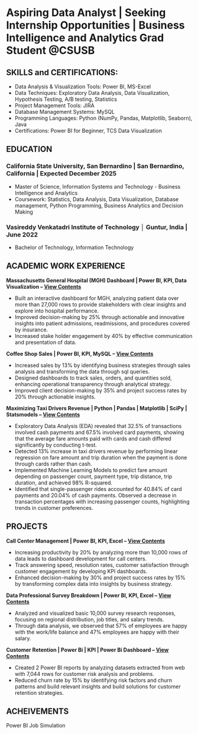 # Aspiring Data Analyst | Seeking Internship Opportunities | Business Intelligence and Analytics Grad Student @CSUSB

## SKILLS and CERTIFICATIONS:
- Data Analysis & Visualization Tools: Power BI, MS-Excel 
- Data Techniques: Exploratory Data Analysis, Data Visualization, Hypothesis Testing, A/B testing, Statistics
- Project Management Tools: JIRA
- Database Management Systems: MySQL
- Programming Languages: Python (NumPy, Pandas, Matplotlib, Seaborn), Java
- Certifications: Power BI for Beginner, TCS Data Visualization

## EDUCATION
### California State University, San Bernardino | San Bernardino, California	                             | Expected December 2025            
- Master of Science, Information Systems and Technology - Business Intelligence and Analytics	                        
- Coursework: Statistics, Data Analysis, Data Visualization, Database management, Python Programming, Business Analytics and Decision Making
### Vasireddy Venkatadri Institute of Technology │ Guntur, India					                  | June 2022	                           
- Bachelor of Technology, Information Technology		

## ACADEMIC WORK EXPERIENCE
**Massachusetts General Hospital (MGH) Dashboard | Power BI, KPI, Data Visualization – [View Contents](https://github.com/Johar2503/Massachusetts-General-Hospital-MGH-Dashboard-)**	 
-	Built an interactive dashboard for MGH, analyzing patient data over more than 27,000 rows to provide stakeholders with clear insights and explore into hospital performance.
-	Improved decision-making by 25% through actionable and innovative insights into patient admissions, readmissions, and procedures covered by insurance.
-	Increased stake holder engagement by 40% by effective communication and presentation of data. 

**Coffee Shop Sales | Power BI, KPI, MySQL – [View Contents](https://github.com/Johar2503/Coffee-Shop-Sales)**					 
-	Increased sales by 13% by identifying business strategies through sales analysis and transforming the data through sql queries.
-	Designed dashboards to track sales, orders, and quantities sold, enhancing operational transparency through analytical strategy.
-	Improved client decision-making by 35% and project success rates by 20% through actionable insights.
			 
 **Maximizing Taxi Drivers Revenue | Python | Pandas | Matplotlib | SciPy | Statsmodels – [View Contents](https://github.com/Johar2503/Maximize-Taxi-Driver-Revenue)**
- Exploratory Data Analysis (EDA) revealed that 32.5% of transactions involved cash payments and 67.5% involved card payments, showing that the average fare amounts paid with cards and cash differed significantly by conducting t-test.
- Detected 13% increase in taxi drivers revenue by performing linear regression on fare amount and trip duration when the payment is done through cards rather than cash.
- Implemented Machine Learning Models to predict fare amount depending on passenger count, payment type, trip distance, trip duration, and achieved 98% R-squared. 
- Identified that single-passenger rides accounted for 40.84% of card payments and 20.04% of cash payments. Observed a decrease in transaction percentages with increasing passenger counts, highlighting trends in customer preferences.

## PROJECTS
**Call Center Management | Power BI, KPI, Excel – [View Contents](https://github.com/Johar2503/Call-Center-Management)**			 
- Increasing productivity by 20% by analyzing more than 10,000 rows of data leads to dashboard development for call centers.
- Track answering speed, resolution rates, customer satisfaction through customer engagement by developing KPI dashboards.
- Enhanced decision-making by 30% and project success rates by 15% by transforming complex data into insights by business strategy.

**Data Professional Survey Breakdown | Power BI, KPI, Excel –  [View Contents](https://github.com/Johar2503/Professionals-Data-Survey)** 				 
- Analyzed and visualized basic 10,000 survey research responses, focusing on regional distribution, job titles, and salary trends.
- Through data analysis, we observed that 57% of employees are happy with the work/life balance and 47% employees are happy with their salary.

**Customer Retention | Power Bi | KPI | Power Bi Dashboard – [View Contents](https://github.com/Johar2503/Customer-Retention)**					 
- Created 2 Power BI reports by analyzing datasets extracted from web with 7,044 rows for customer risk analysis and problems.
- Reduced churn rate by 15% by identifying risk factors and churn patterns and build relevant insights and build solutions for customer retention strategies.

## ACHEIVEMENTS
Power BI Job Simulation



